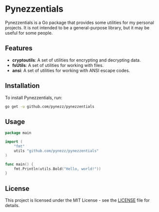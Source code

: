 # Pynezzentials

Pynezzentials is a Go package that provides some utilities for my personal projects. It is not intended to be a general-purpose library, but it may be useful for some people.

## Features

- **cryptoutils**: A set of utilities for encrypting and decrypting data.
- **fsUtils**: A set of utilities for working with files.
- **ansi**: A set of utilities for working with ANSI escape codes.

## Installation

To install Pynezzentials, run:

```bash
go get -u github.com/pynezz/pynezzentials
```

## Usage

```go
package main

import (
    "fmt"
    utils "github.com/pynezz/pynezzentials"
)

func main() {
    fmt.Println(utils.Bold("Hello, world!"))
}
```

## License

This project is licensed under the MIT License - see the [LICENSE](LICENSE) file for details.
